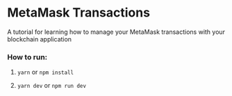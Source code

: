 # MetaMask Transactions

A tutorial for learning how to manage your MetaMask transactions with your blockchain application

### How to run:

1. `yarn` or `npm install`

2. `yarn dev` or `npm run dev`